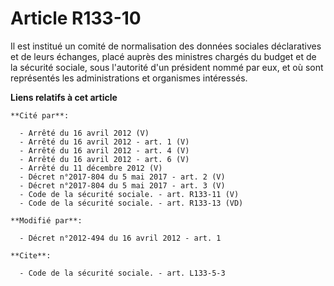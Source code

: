 # Article R133-10

Il est institué un comité de normalisation des données sociales déclaratives et de leurs échanges, placé auprès des ministres
chargés du budget et de la sécurité sociale, sous l'autorité d'un président nommé par eux, et où sont représentés les
administrations et organismes intéressés.

**Liens relatifs à cet article**

	**Cité par**:

	  - Arrêté du 16 avril 2012 (V)
	  - Arrêté du 16 avril 2012 - art. 1 (V)
	  - Arrêté du 16 avril 2012 - art. 4 (V)
	  - Arrêté du 16 avril 2012 - art. 6 (V)
	  - Arrêté du 11 décembre 2012 (V)
	  - Décret n°2017-804 du 5 mai 2017 - art. 2 (V)
	  - Décret n°2017-804 du 5 mai 2017 - art. 3 (V)
	  - Code de la sécurité sociale. - art. R133-11 (V)
	  - Code de la sécurité sociale. - art. R133-13 (VD)

	**Modifié par**:

	  - Décret n°2012-494 du 16 avril 2012 - art. 1

	**Cite**:

	  - Code de la sécurité sociale. - art. L133-5-3

